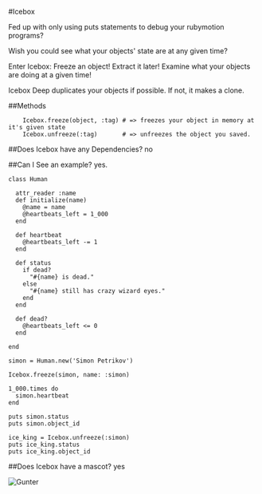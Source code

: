 #Icebox

Fed up with only using puts statements to debug your rubymotion programs?

Wish you could see what your objects' state are at any given time? 

Enter Icebox:  Freeze an object!  Extract it later!  Examine what your objects are doing at a given time! 

Icebox Deep duplicates your objects if possible. If not, it makes a clone.

##Methods

```
    Icebox.freeze(object, :tag) # => freezes your object in memory at it's given state
    Icebox.unfreeze(:tag)       # => unfreezes the object you saved.     
```

##Does Icebox have any Dependencies? 
no

##Can I See an example? 
yes.  
```
class Human

  attr_reader :name
  def initialize(name)
    @name = name
    @heartbeats_left = 1_000
  end

  def heartbeat
    @heartbeats_left -= 1
  end

  def status
    if dead?
      "#{name} is dead."
    else
      "#{name} still has crazy wizard eyes."
    end
  end

  def dead?
    @heartbeats_left <= 0
  end

end

simon = Human.new('Simon Petrikov')

Icebox.freeze(simon, name: :simon)

1_000.times do
  simon.heartbeat
end

puts simon.status
puts simon.object_id

ice_king = Icebox.unfreeze(:simon)
puts ice_king.status
puts ice_king.object_id
```

##Does Icebox have a mascot? 
yes 

![Gunter](http://img2.wikia.nocookie.net/__cb20121016040602/adventuretimewithfinnandjake/images/6/68/Gunter.png)
